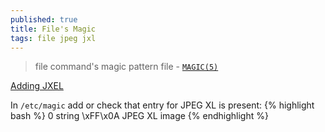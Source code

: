 ```yaml
---
published: true
title: File's Magic
tags: file jpeg jxl
---
```

> file command's magic pattern file - [`MAGIC(5)`](https://www.linux.org/docs/man5/magic.html)

[Adding JXEL](https://chatgpt.com/share/6793ffae-b7d0-800d-8b7a-0ab669ed4d87)

In `/etc/magic` add or check that entry for JPEG XL is present:
{% highlight bash %}
0   string  \xFF\x0A   JPEG XL image
{% endhighlight %}